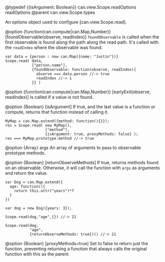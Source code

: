 @typedef {{isArgument: Boolean}} can.view.Scope.readOptions readOptions
@parent can.view.Scope.types

An options object used to configure [can.view.Scope.read].


@option {function(can.compute|can.Map,Number)} [foundObservable(observe, readIndex)] `foundObservable` is called 
when the first observable is found along the path along the read path.  It's called with
the `readIndex` where the observable was found.

    var data = {person : new can.Map({name: "Justin"})}
    Scope.read( data, 
                ["person.name"],
                {foundObservable: function(observe, readIndex){
                  observe === data.person //-> true
                  readIndex //-> 1
                }} )

@option {function(can.compute|can.Map,Number)} [earlyExit(observe, readIndex)] Is called if a value is not found.

@option {Boolean} [isArgument] If true, and the last value is a function or compute, returns that 
function instead of calling it. 

    MyMap = can.Map.extend({method: function(){}});
    res = Scope.read( new MyMap(), 
                      ["method"],
                      {isArgument: true, proxyMethods: false} );
    res === MyMap.prototype.method //-> true

@option {Array} args An array of arguments to pass to observable prototype methods. 

@option {Boolean} [returnObserveMethods] If true, returns 
methods found on an observable.  Otherwise, it will call the function with `args` as arguments and return the 
value.

    var Dog = can.Map.extend({
      age: function(){
        return this.attr("years")*7
      }
    })

    var dog = new Dog({years: 3});
    
    Scope.read(dog,"age",{}) //-> 21
    
    Scope.read(dog,
               "age",
               {returnObserveMethods: true})() //-> 21 

@option {Boolean} [proxyMethods=true] Set to false to return just the function, preventing returning a function that
always calls the original function with this as the parent. 
